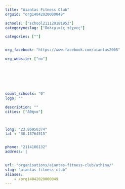```yaml
---
title: "Aiantas Fitness Club"
orguid: "org14042020000049"

schools: ["school211120181953"]
categorynoslug: ["Πολεμικές τέχνες"]

categories: [""]


org_facebook: "https://www.facebook.com/aiantas2005"

org_website: ["no"]







count_schools: "0"
logo: ""

description: ""
cities: ["Αθήνα"]



long: "23.86950374"
lat : "38.13764515"


phone: "2114106132"
address: |
    

url: "organisations/aiantas-fitness-club/athina/"
slug: "aiantas-fitness-club"
aliases:
    - /org14042020000049
---
```



